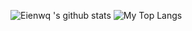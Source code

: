 <p float="center">
  <img  src="https://github-readme-stats.vercel.app/api?username=kisedetp&count_private=true&show_icons=true&theme=dark" alt="Eienwq
's github stats" />
  <img  src="https://github-readme-stats.vercel.app/api/top-langs/?username=kisedetp&theme=dark" alt="My Top Langs"/>
